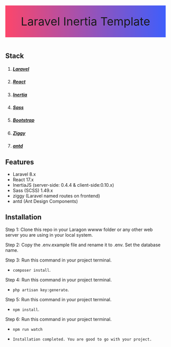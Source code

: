 <div style="height: 100px;background: linear-gradient(90deg, #FC466B 0%, #3F5EFB 100%);">
<p style="font-size: 36px;line-height: 100px;text-align: center">Laravel Inertia Template</p>
</div>
<br/>

## Stack

1. ##### [Laravel](https://laravel.com/)
2. ##### [React](https://reactjs.org/)
3. ##### [Inertia](https://inertiajs.com/)
4. ##### [Sass](https://sass-lang.com/)
5. ##### [Bootstrap](https://getbootstrap.com/)
6. ##### [Ziggy](https://github.com/tighten/ziggy)
7. ##### [antd](https://github.com/ant-design/ant-design)

## Features

-   Laravel 8.x
-   React 17.x
-   InertiaJS (server-side: 0.4.4 & client-side:0.10.x)
-   Sass (SCSS) 1.49.x
-   ziggy (Laravel named routes on frontend)
-   antd (Ant Design Components)

## Installation

Step 1:
Clone this repo in your Laragon wwww folder or any other web server you are using in your local system.

Step 2:
Copy the .env.example file and rename it to .env. Set the database name.

Step 3:
Run this command in your project terminal.

-   `composer install`.

Step 4:
Run this command in your project terminal.

-   `php artisan key:generate`.

Step 5:
Run this command in your project terminal.

-   `npm install`.

Step 6:
Run this command in your project terminal.

-   `npm run watch`

-   `Installation completed. You are good to go with your project.`
